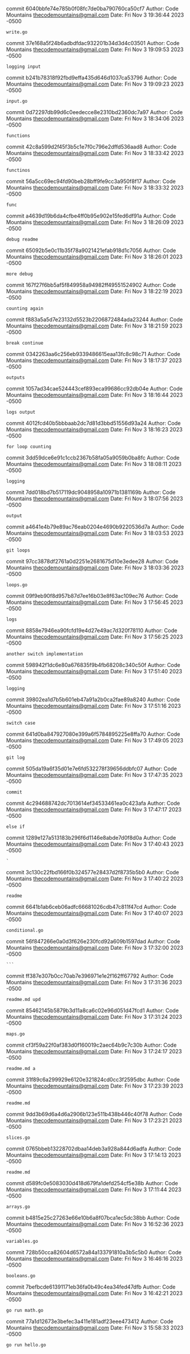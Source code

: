 commit 6040bbfe74e785b0f08fc7de0ba790760ca50cf7
Author: Code Mountains <thecodemountains@gmail.com>
Date:   Fri Nov 3 19:36:44 2023 -0500

    write.go

commit 37e168a5f24b6adbdfdac932201b34d3d4c03501
Author: Code Mountains <thecodemountains@gmail.com>
Date:   Fri Nov 3 19:09:53 2023 -0500

    logging input

commit b241b78318f92fbd9effa435d646d1037ca53796
Author: Code Mountains <thecodemountains@gmail.com>
Date:   Fri Nov 3 19:09:23 2023 -0500

    input.go

commit 0d72297db99d6c0eedecce8e2310bd2360dc7a97
Author: Code Mountains <thecodemountains@gmail.com>
Date:   Fri Nov 3 18:34:06 2023 -0500

    functions

commit 42c8a599d2f45f3b5c1e7f0c796e2dffd536aad8
Author: Code Mountains <thecodemountains@gmail.com>
Date:   Fri Nov 3 18:33:42 2023 -0500

    functinos

commit 56a5cc69ec94fd90beb28bff9fe9cc3a950f8f17
Author: Code Mountains <thecodemountains@gmail.com>
Date:   Fri Nov 3 18:33:32 2023 -0500

    func

commit a4639d19b6da4cfbe4ff0b95e902e15fed6df91a
Author: Code Mountains <thecodemountains@gmail.com>
Date:   Fri Nov 3 18:26:09 2023 -0500

    debug readme

commit 65092b5e0c11b35f78a9021421efab918d1c7056
Author: Code Mountains <thecodemountains@gmail.com>
Date:   Fri Nov 3 18:26:01 2023 -0500

    more debug

commit 167f27f6bb5af5f849958a94982ff49551524902
Author: Code Mountains <thecodemountains@gmail.com>
Date:   Fri Nov 3 18:22:19 2023 -0500

    counting again

commit f883a5a5d7e23132d5523b2206872484ada23244
Author: Code Mountains <thecodemountains@gmail.com>
Date:   Fri Nov 3 18:21:59 2023 -0500

    break continue

commit 0342263aa6c256eb9339486615eaa13fc8c98c71
Author: Code Mountains <thecodemountains@gmail.com>
Date:   Fri Nov 3 18:17:37 2023 -0500

    outputs

commit 1057ad34cae524443cef893eca99686cc92db04e
Author: Code Mountains <thecodemountains@gmail.com>
Date:   Fri Nov 3 18:16:44 2023 -0500

    logs output

commit 4012fcd40b5bbbaab2dc7d81d3bbd51556d93a24
Author: Code Mountains <thecodemountains@gmail.com>
Date:   Fri Nov 3 18:16:23 2023 -0500

    for loop counting

commit 3dd59dce6e91c1ccb2367b58fa05a9059b0ba8fc
Author: Code Mountains <thecodemountains@gmail.com>
Date:   Fri Nov 3 18:08:11 2023 -0500

    logging

commit 7dd018bd7b517119dc9048958a10971b1381169b
Author: Code Mountains <thecodemountains@gmail.com>
Date:   Fri Nov 3 18:07:56 2023 -0500

    output

commit a4641e4b79e89ac76eab0204e4690b9220536d7a
Author: Code Mountains <thecodemountains@gmail.com>
Date:   Fri Nov 3 18:03:53 2023 -0500

    git loops

commit 97cc3878df2761a0d2251e2681675d10e3edee28
Author: Code Mountains <thecodemountains@gmail.com>
Date:   Fri Nov 3 18:03:36 2023 -0500

    loops.go

commit 09f9eb90f8d957b87d7ee16b03e8f63ac109ec76
Author: Code Mountains <thecodemountains@gmail.com>
Date:   Fri Nov 3 17:56:45 2023 -0500

    logs

commit 8858e7946ea90fcfd19e4d27e49ac7d320f78110
Author: Code Mountains <thecodemountains@gmail.com>
Date:   Fri Nov 3 17:56:25 2023 -0500

    another switch implementation

commit 598942f1dc6e80a676835f9b4fb68208c340c50f
Author: Code Mountains <thecodemountains@gmail.com>
Date:   Fri Nov 3 17:51:40 2023 -0500

    logging

commit 39802ea1d7b5b601eb47a91a2b0ca2fae89a8240
Author: Code Mountains <thecodemountains@gmail.com>
Date:   Fri Nov 3 17:51:16 2023 -0500

    switch case

commit 641d0ba847927080e399a6f5784895225e8ffa70
Author: Code Mountains <thecodemountains@gmail.com>
Date:   Fri Nov 3 17:49:05 2023 -0500

    git log

commit 505da19a6f35d01e7e6fd532278f39656ddbfc07
Author: Code Mountains <thecodemountains@gmail.com>
Date:   Fri Nov 3 17:47:35 2023 -0500

    commit

commit 4c294688742dc7013614ef34533461ea0c423afa
Author: Code Mountains <thecodemountains@gmail.com>
Date:   Fri Nov 3 17:47:17 2023 -0500

    else if

commit 1289e127a513183b296f6d1146e8abde7d0f8d0a
Author: Code Mountains <thecodemountains@gmail.com>
Date:   Fri Nov 3 17:40:43 2023 -0500

    `

commit 3c130c22fbd166f0b324577e28437d2f8735b5b0
Author: Code Mountains <thecodemountains@gmail.com>
Date:   Fri Nov 3 17:40:22 2023 -0500

    readme

commit 6641b1ab6ceb06adfc66681026cdb47c811f47cd
Author: Code Mountains <thecodemountains@gmail.com>
Date:   Fri Nov 3 17:40:07 2023 -0500

    conditional.go

commit 56f847266e0a0d3f626e230fcd92a609b1597dad
Author: Code Mountains <thecodemountains@gmail.com>
Date:   Fri Nov 3 17:32:00 2023 -0500

    ```

commit ff387e307b0cc70ab7e396971e1e2f162ff67792
Author: Code Mountains <thecodemountains@gmail.com>
Date:   Fri Nov 3 17:31:36 2023 -0500

    readme.md upd

commit 85462145b5879b3d11a8ca6c02e96d051d47fcd1
Author: Code Mountains <thecodemountains@gmail.com>
Date:   Fri Nov 3 17:31:24 2023 -0500

    maps.go

commit cf3f59a22f0af383d0f160019c2aec64b9c7c30b
Author: Code Mountains <thecodemountains@gmail.com>
Date:   Fri Nov 3 17:24:17 2023 -0500

    readme.md a

commit 31f89c6a299929e6120e321824cd0cc3f2595dbc
Author: Code Mountains <thecodemountains@gmail.com>
Date:   Fri Nov 3 17:23:39 2023 -0500

    readme.md

commit 9dd3b69d6a4d6a2906b123e511b438b446c40f78
Author: Code Mountains <thecodemountains@gmail.com>
Date:   Fri Nov 3 17:23:21 2023 -0500

    slices.go

commit 0765bbeb13228702dbaa14deb3a928a844d6adfa
Author: Code Mountains <thecodemountains@gmail.com>
Date:   Fri Nov 3 17:14:13 2023 -0500

    readme.md

commit d589fc0e5083030d418d679fa1defd254cf5e38b
Author: Code Mountains <thecodemountains@gmail.com>
Date:   Fri Nov 3 17:11:44 2023 -0500

    arrays.go

commit b4815e25c27263e66e10b6a8f07bca1ec5dc38bb
Author: Code Mountains <thecodemountains@gmail.com>
Date:   Fri Nov 3 16:52:36 2023 -0500

    variables.go

commit 728b50cca82604d6572a84a133791810a3b5c5b0
Author: Code Mountains <thecodemountains@gmail.com>
Date:   Fri Nov 3 16:46:16 2023 -0500

    booleans.go

commit 7befbcde61391171eb36fa0b49c4ea34fed47dfb
Author: Code Mountains <thecodemountains@gmail.com>
Date:   Fri Nov 3 16:42:21 2023 -0500

    go run math.go

commit 77a1d12673e3befec3a411e181adf23eee473412
Author: Code Mountains <thecodemountains@gmail.com>
Date:   Fri Nov 3 15:58:33 2023 -0500

    go run hello.go
